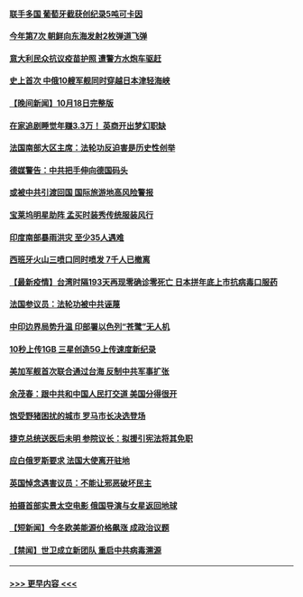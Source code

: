 #### [联手多国 葡萄牙截获创纪录5吨可卡因](../pages/prog202/a103246329.md?t=10191301) 
#### [今年第7次 朝鲜向东海发射2枚弹道飞弹](../pages/prog202/a103246556.md?t=10191301) 
#### [意大利民众抗议疫苗护照 遭警方水炮车驱赶](../pages/prog202/a103246377.md?t=10191301) 
#### [史上首次 中俄10艘军舰同时穿越日本津轻海峡](../pages/prog202/a103246581.md?t=10191301) 
#### [【晚间新闻】10月18日完整版](../pages/prog202/a103246571.md?t=10191301) 
#### [在家追剧睡觉年赚3.3万！ 英商开出梦幻职缺](../pages/prog202/a103245990.md?t=10191301) 
#### [法国南部大区主席：法轮功反迫害是历史性创举](../pages/prog202/a103246483.md?t=10191301) 
#### [德媒警告：中共把手伸向德国码头](../pages/prog202/a103246334.md?t=10191301) 
#### [或被中共引渡回国 国际旅游地高风险警报](../pages/prog202/a103246310.md?t=10191301) 
#### [宝莱坞明星助阵 孟买时装秀传统服装风行](../pages/prog202/a103246279.md?t=10191301) 
#### [印度南部暴雨洪灾 至少35人遇难](../pages/prog202/a103246259.md?t=10191301) 
#### [西班牙火山三喷口同时喷发 7千人已撤离](../pages/prog202/a103246250.md?t=10191301) 
#### [【最新疫情】台湾时隔193天再现零确诊零死亡 日本拼年底上市抗病毒口服药](../pages/prog202/a103246112.md?t=10191301) 
#### [法国参议员：法轮功被中共诬蔑](../pages/prog202/a103246004.md?t=10191301) 
#### [中印边界局势升温 印部署以色列“苍鹭”无人机](../pages/prog202/a103245905.md?t=10191301) 
#### [10秒上传1GB 三星创造5G上传速度新纪录](../pages/prog202/a103245894.md?t=10191301) 
#### [美加军舰首次联合通过台海 反制中共军事扩张](../pages/prog202/a103245819.md?t=10191301) 
#### [余茂春：跟中共和中国人民打交道 美国分得很开](../pages/prog202/a103245722.md?t=10191301) 
#### [饱受野猪困扰的城市 罗马市长决选登场](../pages/prog202/a103245686.md?t=10191301) 
#### [捷克总统送医后未明 参院议长：拟援引宪法将其免职](../pages/prog202/a103245672.md?t=10191301) 
#### [应白俄罗斯要求 法国大使离开驻地](../pages/prog202/a103245652.md?t=10191301) 
#### [英国悼念遇害议员：不能让邪恶破坏民主](../pages/prog202/a103245533.md?t=10191301) 
#### [拍摄首部实景太空电影 俄国导演与女星返回地球](../pages/prog202/a103245521.md?t=10191301) 
#### [【短新闻】今冬欧美能源价格飙涨 成政治议题](../pages/prog202/a103245345.md?t=10191301) 
#### [【禁闻】世卫成立新团队 重启中共病毒溯源](../pages/prog202/a103245328.md?t=10191301) 

----
#### [ >>> 更早内容 <<< ](../indexes/prog202-earlier.md)
